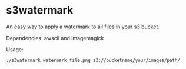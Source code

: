 # s3watermark

An easy way to apply a watermark to all files in your s3 bucket.

Dependencies: awscli and imagemagick

Usage:

```
./s3watermark watermark_file.png s3://bucketname/your/images/path/
```
